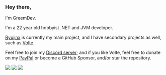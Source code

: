 ### Hey there, 
I'm GreemDev.

I'm a 22 year old hobbyist .NET and JVM developer.

[Ryujinx](https://github.com/GreemDev/Ryujinx) is currently my main project, and I have secondary projects as well, such as [Volte](https://github.com/Ultz/Volte).

Feel free to join my [Discord server](https://discord.gg/H8bcFr2); and if you like Volte, feel free to donate on my [PayPal](https://paypal.me/GreemDev) or become a GitHub Sponsor, and/or star the repository.

![](https://github-profile-summary-cards.vercel.app/api/cards/profile-details?username=GreemDev&theme=dracula)
![](https://github-profile-summary-cards.vercel.app/api/cards/repos-per-language?username=GreemDev&theme=dracula) 
![](https://github-profile-summary-cards.vercel.app/api/cards/stats?username=GreemDev&theme=dracula) 
